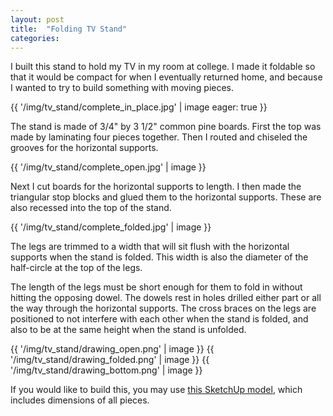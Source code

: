 ```yaml
---
layout: post
title:  "Folding TV Stand"
categories:
---
```




I built this stand to hold my TV in my room at college. I made it foldable so that it would be compact for when I eventually returned home, and because I wanted to try to build something with moving pieces.

{{ '/img/tv_stand/complete_in_place.jpg' | image eager: true }}

The stand is made of 3/4" by 3 1/2" common pine boards. First the top was made by laminating four pieces together. Then I routed and chiseled the grooves for the horizontal supports.

{{ '/img/tv_stand/complete_open.jpg' | image }}

Next I cut boards for the horizontal supports to length. I then made the triangular stop blocks and glued them to the horizontal supports. These are also recessed into the top of the stand.

{{ '/img/tv_stand/complete_folded.jpg' | image }}

The legs are trimmed to a width that will sit flush with the horizontal supports when the stand is folded. This width is also the diameter of the half-circle at the top of the legs.

The length of the legs must be short enough for them to fold in without hitting the opposing dowel. The dowels rest in holes drilled either part or all the way through the horizontal supports. The cross braces on the legs are positioned to not interfere with each other when the stand is folded, and also to be at the same height when the stand is unfolded.

{{ '/img/tv_stand/drawing_open.png' | image }}
{{ '/img/tv_stand/drawing_folded.png' | image }}
{{ '/img/tv_stand/drawing_bottom.png' | image }}

If you would like to build this, you may use
[this SketchUp model](/files/tv_stand/model.skp),
which includes dimensions of all pieces.
